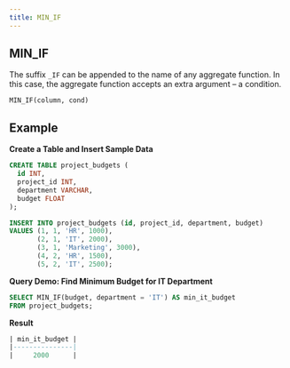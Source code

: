 ```yaml
---
title: MIN_IF
---
```



## MIN_IF 

The suffix `_IF` can be appended to the name of any aggregate function. In this case, the aggregate function accepts an extra argument – a condition.

```
MIN_IF(column, cond)
```

## Example

**Create a Table and Insert Sample Data**
```sql
CREATE TABLE project_budgets (
  id INT,
  project_id INT,
  department VARCHAR,
  budget FLOAT
);

INSERT INTO project_budgets (id, project_id, department, budget)
VALUES (1, 1, 'HR', 1000),
       (2, 1, 'IT', 2000),
       (3, 1, 'Marketing', 3000),
       (4, 2, 'HR', 1500),
       (5, 2, 'IT', 2500);
```

**Query Demo: Find Minimum Budget for IT Department**

```sql
SELECT MIN_IF(budget, department = 'IT') AS min_it_budget
FROM project_budgets;
```

**Result**
```sql
| min_it_budget |
|---------------|
|     2000      |
```
